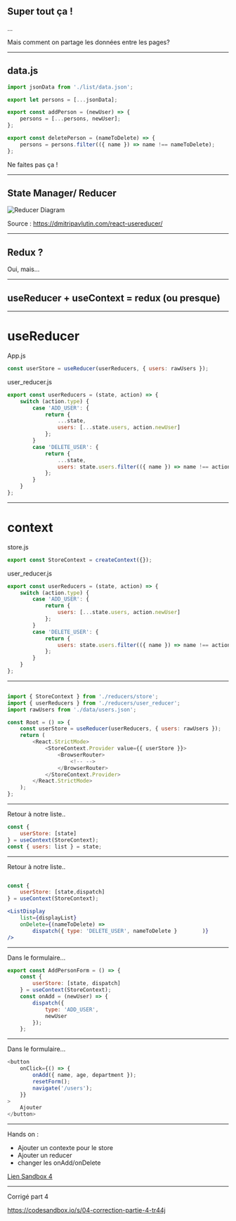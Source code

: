 ## Super tout ça !

...

Mais comment on partage les données entre les pages?

---

## data.js

```javascript
import jsonData from './list/data.json';

export let persons = [...jsonData];

export const addPerson = (newUser) => {
    persons = [...persons, newUser];
};

export const deletePerson = (nameToDelete) => {
    persons = persons.filter(({ name }) => name !== nameToDelete);
};
```

Ne faites pas ça !

---

## State Manager/ Reducer

![Reducer Diagram](https://dmitripavlutin.com/5c33affee33e7c40e73028fb48a8367b/diagram.svg) <!-- .element: style="padding:16px;background-color:white;border-radius:8px" -->

Source : https://dmitripavlutin.com/react-usereducer/

<!-- .element: style="font-size:16px" -->

---

## Redux ?

Oui, mais...

---

## useReducer + useContext = redux (ou presque)

---

# useReducer

App.js

```javascript
const userStore = useReducer(userReducers, { users: rawUsers });
```

user_reducer.js

```javascript
export const userReducers = (state, action) => {
    switch (action.type) {
        case 'ADD_USER': {
            return {
                ...state,
                users: [...state.users, action.newUser]
            };
        }
        case 'DELETE_USER': {
            return {
                ...state, 
                users: state.users.filter(({ name }) => name !== action.nameToDelete)
            };
        }
    }
};
```

---

# context

store.js

```javascript
export const StoreContext = createContext({});
```

user_reducer.js

```javascript
export const userReducers = (state, action) => {
    switch (action.type) {
        case 'ADD_USER': {
            return {
                users: [...state.users, action.newUser]
            };
        }
        case 'DELETE_USER': {
            return {
                users: state.users.filter(({ name }) => name !== action.nameToDelete)
            };
        }
    }
};
```

---

```javascript

import { StoreContext } from './reducers/store';
import { userReducers } from './reducers/user_reducer';
import rawUsers from './data/users.json';

const Root = () => {
    const userStore = useReducer(userReducers, { users: rawUsers });
    return (
        <React.StrictMode>
            <StoreContext.Provider value={{ userStore }}>
                <BrowserRouter>
                    <!-- -->
                </BrowserRouter>
            </StoreContext.Provider>
        </React.StrictMode>
    );
};
```

---

Retour à notre liste..

```javascript
const {
    userStore: [state]
} = useContext(StoreContext);
const { users: list } = state;
```

---

Retour à notre liste..

```jsx

const {
    userStore: [state,dispatch]
} = useContext(StoreContext);

<ListDisplay 
    list={displayList} 
    onDelete={(nameToDelete) => 
        dispatch({ type: 'DELETE_USER', nameToDelete }        )} 
/>
```

---

Dans le formulaire...

```javascript
export const AddPersonForm = () => {
    const {
        userStore: [state, dispatch]
    } = useContext(StoreContext);
    const onAdd = (newUser) => {
        dispatch({
            type: 'ADD_USER',
            newUser
        });
    };

```

---

Dans le formulaire...

```javascript
<button
    onClick={() => {
        onAdd({ name, age, department });
        resetForm();
        navigate('/users');
    }}
>
    Ajouter
</button>
```
---

Hands on :

* Ajouter un contexte pour le store
* Ajouter un reducer
* changer les onAdd/onDelete

[Lien Sandbox 4](https://codesandbox.io/s/correction-partie-3-0uxl8)


---

Corrigé part 4

https://codesandbox.io/s/04-correction-partie-4-tr44j